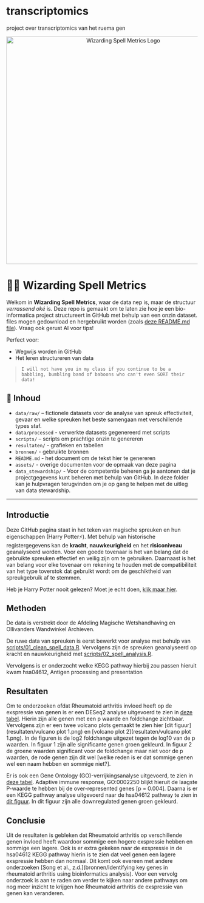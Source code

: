 # transcriptomics
project over transcriptomics van het ruema gen

<p align="center">
  <img src="assets/Logo_SpellMetrics.png" alt="Wizarding Spell Metrics Logo" width="600"/>
</p>


# 🧙‍♂️ Wizarding Spell Metrics

Welkom in **Wizarding Spell Metrics**, waar de data nep is, maar de structuur *verrassend oké* is. Deze repo is gemaakt om te laten zie hoe je een bio-informatica project structureert in GitHub met behulp van een onzin dataset. files mogen gedownload en hergebruikt worden (zoals [deze README.md file](README.md)). Vraag ook gerust AI voor tips!

Perfect voor:
- Wegwijs worden in GitHub
- Het leren structureren van data

> `I will not have you in my class if you continue to be a babbling, bumbling band of baboons who can't even SORT their data!`

## 📁 Inhoud

- `data/raw/` – fictionele datasets voor de analyse van spreuk effectiviteit, gevaar en welke spreuken het beste samengaan met verschillende types staf.  
- `data/processed` - verwerkte datasets gegenereerd met scripts 
- `scripts/` – scripts om prachtige onzin te genereren
- `resultaten/` - grafieken en tabellen
- `bronnen/` - gebruikte bronnen 
- `README.md` - het document om de tekst hier te genereren
- `assets/` - overige documenten voor de opmaak van deze pagina
- `data_stewardship/` - Voor de competentie beheren ga je aantonen dat je projectgegevens kunt beheren met behulp van GitHub. In deze folder kan je hulpvragen terugvinden om je op gang te helpen met de uitleg van data stewardship. 

---

## Introductie

Deze GitHub pagina staat in het teken van magische spreuken en hun eigenschappen (Harry Potter⚡). Met behulp van historische registergegevens kan de **kracht**, **nauwkeurigheid** en het **risiconiveau** geanalyseerd worden. Voor een goede tovenaar is het van belang dat de gebruikte spreuken effectief en veilig zijn om te gebruiken. Daarnaast is het van belang voor elke tovenaar om rekening te houden met de compatibiliteit van het type toverstok dat gebruikt wordt om de geschiktheid van spreukgebruik af te stemmen.  

Heb je Harry Potter nooit gelezen? Moet je echt doen, [klik maar hier](bronnen/harry-potter.pdf).

## Methoden

De data is verstrekt door de Afdeling Magische Wetshandhaving en Ollivanders Wandwinkel Archieven. 

De ruwe data van spreuken is eerst bewerkt voor analyse met behulp van [scripts/01_clean_spell_data.R](scripts/01_clean_spell_data.R). Vervolgens zijn de spreuken geanalyseerd op kracht en nauwkeurigheid met [scripts/02_spell_analysis.R](scripts/02_spell_analysis.R).

Vervolgens is er onderzocht welke KEGG pathway hierbij zou passen hieruit kwam hsa04612, Antigen processing and presentation
## Resultaten
Om te onderzoeken ofdat Rheumatoid arthritis invloed heeft op de exspressie van genen is er een DESeq2 analyse uitgevoerd te zien in [deze tabel](resultaten/dds.resultaten). Hierin zijn alle genen met een p waarde en foldchange zichtbaar. Vervolgens zijn er een twee volcano plots gemaakt te zien hier [dit figuur](resultaten/vulcano plot 1.png) en [volcano plot 2](resultaten/vulcano plot 1.png). In de figuren is de log2 foldchange uitgezet tegen de log10 van de p waarden. In figuur 1 zijn alle significante genen groen gekleurd. In figuur 2 de groene waarden significant voor de foldchange maar niet voor de p waarden, de rode genen zijn dit wel [welke reden is er dat sommige genen wel een naam hebben en sommige niet?]. 

Er is ook een Gene Ontology (GO)-verrijkingsanalyse uitgevoerd, te zien in [deze tabel](resultaten/GO-analyse.csv). Adaptive immune response, GO:0002250
blijkt hieruit de laagste P-waarde te hebben bij de over-represented genes [p = 0.004]. Daarna is er een KEGG pathway analyse uitgevoerd naar de hsa04612 pathway te zien in [dit figuur](resultaten/hsa04612.png). In dit figuur zijn alle downregulated genen groen gekleurd.  

## Conclusie

Uit de resultaten is gebleken dat Rheumatoid arthritis op verschillende genen invloed heeft waardoor sommige een hogere exspressie hebben en sommige een lagere. Ook is er extra gekeken naar de exspressie in de hsa04612 KEGG pathway hierin is te zien dat veel genen een lagere exspressie hebben dan normaal. Dit komt ook evereen met andere onderzoeken [Song et al., z.d.](bronnen/Identifying key genes in rheumatoid arthritis using bioinformatics analysis). Voor een vervolg onderzoek is aan te raden om verder te kijken naar andere pathways om nog meer inzicht te krijgen hoe Rheumatoid arthritis de exspressie van genen kan veranderen.





